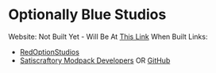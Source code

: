 # Optionally Blue Studios

Website: Not Built Yet - Will Be At [This Link](https://optionallybluestudios.github.io) When Built
Links:
- [RedOptionStudios](https://red-option-studios.github.io)
- [Satiscraftory Modpack Developers](https://satiscraftory-modpack-developers.github.io/Website) OR [GitHub](https://github.com/Satiscraftory-Modpack-Developers)
